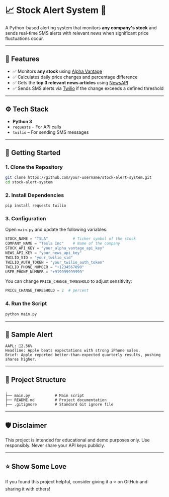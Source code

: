 # 📈 Stock Alert System 🚨

A Python-based alerting system that monitors **any company's stock** and sends real-time SMS alerts with relevant news when significant price fluctuations occur.

---

## 🧠 Features

- ✅ Monitors **any stock** using [Alpha Vantage](https://www.alphavantage.co/)
- ✅ Calculates daily price changes and percentage difference
- ✅ Gets the **top 3 relevant news articles** using [NewsAPI](https://newsapi.org/)
- ✅ Sends SMS alerts via [Twilio](https://www.twilio.com/) if the change exceeds a defined threshold

---

## ⚙️ Tech Stack

- **Python 3**
- `requests` – For API calls
- `twilio` – For sending SMS messages

---

## 🚀 Getting Started

### 1. Clone the Repository
```bash
git clone https://github.com/your-username/stock-alert-system.git
cd stock-alert-system
```

### 2. Install Dependencies
```bash
pip install requests twilio
```

### 3. Configuration

Open `main.py` and update the following variables:

```python
STOCK_NAME = "TSLA"           # Ticker symbol of the stock
COMPANY_NAME = "Tesla Inc"    # Name of the company
STOCK_API_KEY = "your_alpha_vantage_api_key"
NEWS_API_KEY = "your_news_api_key"
TWILIO_SID = "your_twilio_sid"
TWILIO_AUTH_TOKEN = "your_twilio_auth_token"
TWILIO_PHONE_NUMBER = "+1234567890"
USER_PHONE_NUMBER = "+919999999999"
```

You can change `PRICE_CHANGE_THRESHOLD` to adjust sensitivity:
```python
PRICE_CHANGE_THRESHOLD = 2  # percent
```

### 4. Run the Script
```bash
python main.py
```

---

## 📱 Sample Alert

```
AAPL: 🔺2.56%
Headline: Apple beats expectations with strong iPhone sales.
Brief: Apple reported better-than-expected quarterly results, pushing shares higher.
```

---

## 📁 Project Structure

```
.
├── main.py           # Main script
├── README.md         # Project documentation
├── .gitignore        # Standard Git ignore file
```

---

## 🛡️ Disclaimer

This project is intended for educational and demo purposes only. Use responsibly. Never share your API keys publicly.

---

## ⭐ Show Some Love

If you found this project helpful, consider giving it a ⭐ on GitHub and sharing it with others!
